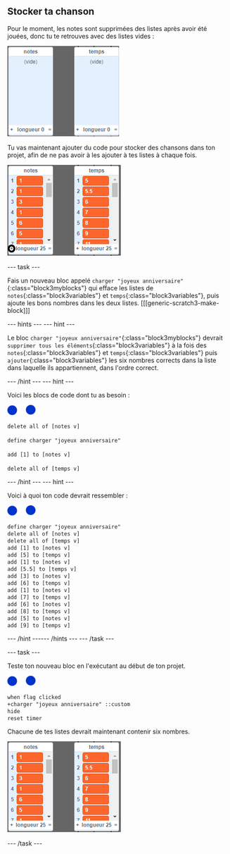 ## Stocker ta chanson

Pour le moment, les notes sont supprimées des listes après avoir été jouées, donc tu te retrouves avec des listes vides :

![Listes vides](images/empty-lists.png)

Tu vas maintenant ajouter du code pour stocker des chansons dans ton projet, afin de ne pas avoir à les ajouter à tes listes à chaque fois.

![Ajouter des notes et des temps aux listes](images/lists-add-annotated.png)

--- task ---

Fais un nouveau bloc appelé `charger "joyeux anniversaire"`{:class="block3myblocks"} qui efface les listes de `notes`{:class="block3variables"} et `temps`{:class="block3variables"}, puis ajoute les bons nombres dans les deux listes. [[[generic-scratch3-make-block]]]

--- hints ---
 --- hint ---

Le bloc `charger "joyeux anniversaire"`{:class="block3myblocks"} devrait `supprimer tous les éléments`{:class="block3variables"} à la fois des `notes`{:class="block3variables"} et `temps`{:class="block3variables"} puis `ajouter`{:class="block3variables"} les six nombres corrects dans la liste dans laquelle ils appartiennent, dans l'ordre correct.

--- /hint --- --- hint ---

Voici les blocs de code dont tu as besoin :

![notes-sprite](images/note-sprite.png)

```blocks3
delete all of [notes v]

define charger "joyeux anniversaire"

add [1] to [notes v]

delete all of [temps v]
```

--- /hint --- --- hint ---

Voici à quoi ton code devrait ressembler :

![notes-sprite](images/note-sprite.png)

```blocks3
define charger "joyeux anniversaire"
delete all of [notes v]
delete all of [temps v]
add [1] to [notes v]
add [5] to [temps v]
add [1] to [notes v]
add [5.5] to [temps v]
add [3] to [notes v]
add [6] to [temps v]
add [1] to [notes v]
add [7] to [temps v]
add [6] to [notes v]
add [8] to [temps v]
add [5] to [notes v]
add [9] to [temps v]
```

--- /hint ------ /hints --- --- /task ---

--- task ---

Teste ton nouveau bloc en l'exécutant au début de ton projet.

![notes-sprite](images/note-sprite.png)

```blocks3
when flag clicked
+charger "joyeux anniversaire" ::custom
hide
reset timer
```

Chacune de tes listes devrait maintenant contenir six nombres.

![Listes de notes et de temps](images/lists-add.png)

--- /task ---